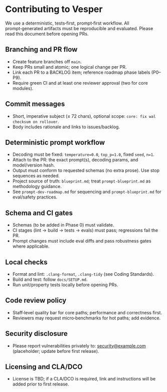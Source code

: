 # Contributing to Vesper

We use a deterministic, tests‑first, prompt‑first workflow. All prompt‑generated artifacts must be reproducible and evaluated. Please read this document before opening PRs.

## Branching and PR flow
- Create feature branches off `main`.
- Keep PRs small and atomic; one logical change per PR.
- Link each PR to a BACKLOG item; reference roadmap phase labels (P0–P9).
- Require green CI and at least one reviewer approval (two for core modules).

## Commit messages
- Short, imperative subject (≤ 72 chars), optional scope: `core: fix wal checksum on rollover`.
- Body includes rationale and links to issues/backlog.

## Deterministic prompt workflow
- Decoding must be fixed: `temperature=0.0`, `top_p=1.0`, fixed `seed`, `n=1`.
- Attach to the PR: the exact prompt(s), decoding params, and model/version hash.
- Output must conform to requested schemas (no extra prose). Use stop sequences as needed.
- Project source of truth: `blueprint.md`; treat `prompt-blueprint.md` as methodology guidance.
- See `prompt-dev-roadmap.md` for sequencing and `prompt-blueprint.md` for eval/safety practices.

## Schema and CI gates
- Schemas (to be added in Phase 0) must validate.
- CI stages (lint → build → tests → evals) must pass; regressions fail the PR.
- Prompt changes must include eval diffs and pass robustness gates where applicable.

## Local checks
- Format and lint: `.clang-format`, `.clang-tidy` (see Coding Standards).
- Build and test: follow `docs/SETUP.md`.
- Run unit/property tests locally before opening PRs.

## Code review policy
- Staff‑level quality bar for core paths; performance and correctness first.
- Reviewers may request micro‑benchmarks for hot paths; add evidence.

## Security disclosure
- Please report vulnerabilities privately to: security@example.com (placeholder; update before first release).

## Licensing and CLA/DCO
- License is TBD; if a CLA/DCO is required, link and instructions will be added prior to first release.

